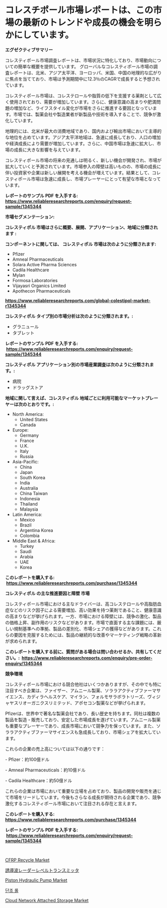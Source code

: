 <p><h1>コレスチポール市場レポートは、この市場の最新のトレンドや成長の機会を明らかにしています。</h1></p><p><strong>エグゼクティブサマリー</strong></p>
<p><p>コレスティポール市場調査レポートは、市場状況に特化しており、市場動向についての簡単な概要を提供しています。 グローバルなコレスティポール市場の調査レポートは、北米、アジア太平洋、ヨーロッパ、米国、中国の地理的な広がりに焦点を当てており、市場は予測期間中に12.3％のCAGRで成長すると予想されています。</p><p>コレスティポール市場は、コレステロールや脂質の低下を支援する薬剤として広く使用されており、需要が増加しています。さらに、健康意識の高まりや肥満問題の増加など、ライフスタイル変化が市場をさらに推進する要因となっています。市場では、製薬会社や製造業者が新製品や技術を導入することで、競争が激化しています。</p><p>地理的には、北米が最大の消費地域であり、国内および輸出市場において主導的な地位を占めています。アジア太平洋地域は、急速に成長しており、人口の増加や経済成長により需要が増加しています。さらに、中国市場は急速に拡大し、市場の成長に大きな影響を与えています。</p><p>コレスティポール市場の将来の見通しは明るく、新しい機会が開発され、市場が拡大していくと予測されています。市場参入の障壁は高いものの、市場の成長に伴い投資家や企業は新しい展開を考える機会が増えています。結果として、コレスティポール市場は急速に成長し、市場プレーヤーにとって有望な市場となっています。</p></p>
<p><strong>レポートのサンプル PDF を入手する: <a href="https://www.reliableresearchreports.com/enquiry/request-sample/1345344">https://www.reliableresearchreports.com/enquiry/request-sample/1345344</a></strong></p>
<p><strong>市場セグメンテーション:</strong></p>
<p><strong> コレスティポル 市場はさらに概要、展開、アプリケーション、地域に分類されます :</strong></p>
<p><strong>コンポーネントに関しては、 コレスティポル 市場は次のように分類されます: &nbsp;</strong></p>
<p><ul><li>Pfizer</li><li>Amneal Pharmaceuticals</li><li>Solara Active Pharma Sciences</li><li>Cadila Healthcare</li><li>Mylan</li><li>Formosa Laboratories</li><li>Vijayasri Organics Limited</li><li>Apothecon Pharmaceuticals</li></ul></p>
<p><strong><a href="https://www.reliableresearchreports.com/global-colestipol-market-r1345344">https://www.reliableresearchreports.com/global-colestipol-market-r1345344</a></strong></p>
<p><strong> コレスティポル タイプ別の市場分析は次のように分類されます。:</strong></p>
<p><ul><li>グラニュール</li><li>タブレット</li></ul></p>
<p><strong>レポートのサンプル PDF を入手する: &nbsp;<a href="https://www.reliableresearchreports.com/enquiry/request-sample/1345344">https://www.reliableresearchreports.com/enquiry/request-sample/1345344</a></strong></p>
<p><strong> コレスティポル アプリケーション別の市場産業調査は次のように分類されます。:</strong></p>
<p><ul><li>病院</li><li>ドラッグストア</li></ul></p>
<p><strong>地域に関して言えば、コレスティポル 地域ごとに利用可能なマーケットプレーヤーは次のとおりです。:</strong></p>
<p><ul>
    <li>
        North America:
        <ul>
            <li>United States</li>
            <li>Canada</li>
        </ul>
    </li>
    <li>
        Europe:
        <ul>
            <li>Germany</li>
            <li>France</li>
            <li>U.K.</li>
            <li>Italy</li>
            <li>Russia</li>
        </ul>
    </li>
    <li>
        Asia-Pacific:
        <ul>
            <li>China</li>
            <li>Japan</li>
            <li>South Korea</li>
            <li>India</li>
            <li>Australia</li>
            <li>China Taiwan</li>
            <li>Indonesia</li>
            <li>Thailand</li>
            <li>Malaysia</li>
        </ul>
    </li>
    <li>
        Latin America:
        <ul>
            <li>Mexico</li>
            <li>Brazil</li>
            <li>Argentina Korea</li>
            <li>Colombia</li>
        </ul>
    </li>
    <li>
        Middle East & Africa:
        <ul>
            <li>Turkey</li>
            <li>Saudi</li>
            <li>Arabia</li>
            <li>UAE</li>
            <li>Korea</li>
        </ul>
    </li>
    </ul></p>
<p><strong>このレポートを購入する: &nbsp;<a href="https://www.reliableresearchreports.com/purchase/1345344">https://www.reliableresearchreports.com/purchase/1345344</a></strong></p>
<p><strong>コレスティポル の主な推進要因と障壁 市場</strong></p>
<p><p>コレスティポール市場における主なドライバーは、高コレステロールや高脂肪血症などのリスク因子による需要増加、高い効果を持つ薬剤であること、健康意識の高まりなどが挙げられます。一方、市場における障壁には、競争の激化、製品の価格上昇、副作用のリスクなどがあります。市場で直面する主な課題には、厳しい規制基準への準拠、製品の差別化、市場シェアの獲得などがあります。これらの要因を克服するためには、製品の継続的な改善やマーケティング戦略の革新が求められます。</p></p>
<p><strong>このレポートを購入する前に、質問がある場合は問い合わせるか、共有してください。:&nbsp; <a href="https://www.reliableresearchreports.com/enquiry/pre-order-enquiry/1345344">https://www.reliableresearchreports.com/enquiry/pre-order-enquiry/1345344</a></strong></p>
<p><strong>競争環境</strong></p>
<p><p>コレスティポール市場における競合他社はいくつかありますが、その中でも特に注目すべき企業は、ファイザー、アムニール製薬、ソララアクティブファーマサイエンス、カディラヘルスケア、マイラン、フォルモサラボラトリーズ、ヴィジャヤスリオーガニクスリミテッド、アポセコン製薬などが挙げられます。</p><p>Pfizerは、世界中で著名な製薬会社であり、長い歴史を持ちます。同社は複数の製品を製造・販売しており、安定した市場成長を遂げています。アムニール製薬も重要なプレーヤーであり、成長市場において競争力を保っています。また、ソララアクティブファーマサイエンスも急成長しており、市場シェアを拡大しています。</p><p>これらの企業の売上高については以下の通りです：</p><p>- Pfizer：約100億ドル</p><p>- Amneal Pharmaceuticals：約10億ドル</p><p>- Cadila Healthcare：約50億ドル</p><p>これらの企業は市場において重要な立場を占めており、製品の開発や販売を通じて市場をリードしています。今後もさらなる成長が期待される企業であり、競争激化するコレスティポール市場において注目される存在と言えます。</p></p>
<p><strong>このレポートを購入する: &nbsp; <a href="https://www.reliableresearchreports.com/purchase/1345344">https://www.reliableresearchreports.com/purchase/1345344</a></strong></p>
<p><strong>レポートのサンプル PDF を入手する: &nbsp;<a href="https://www.reliableresearchreports.com/enquiry/request-sample/1345344">https://www.reliableresearchreports.com/enquiry/request-sample/1345344</a></strong><strong></strong></p>
<p>&nbsp;</p>
<p><p><a href="https://issuu.com/reportprime-2/docs/cfrp-recycle-market-size-2030.pptx">CFRP Recycle Market</a></p><p><a href="https://github.com/AaronVargas43/Market-Research-Report-List-1/blob/main/262256020220.md">誘導波レーダーレベルトランスミッタ</a></p><p><a href="https://view.publitas.com/reportprime-1/piston-hydraulic-pump-market-size-2024-2031-global-industrial-analysis-key-geographical-regions-market-share-top-key-players-product-types-and-forecast-research-report/">Piston Hydraulic Pump Market</a></p><p><a href="https://github.com/sougarounis/Market-Research-Report-List-3/blob/main/419316918460.md">단조 롤</a></p><p><a href="https://github.com/gdfhhhj/Market-Research-Report-List-4/blob/main/cloud-network-attached-storage-market.md">Cloud Network Attached Storage Market</a></p></p>